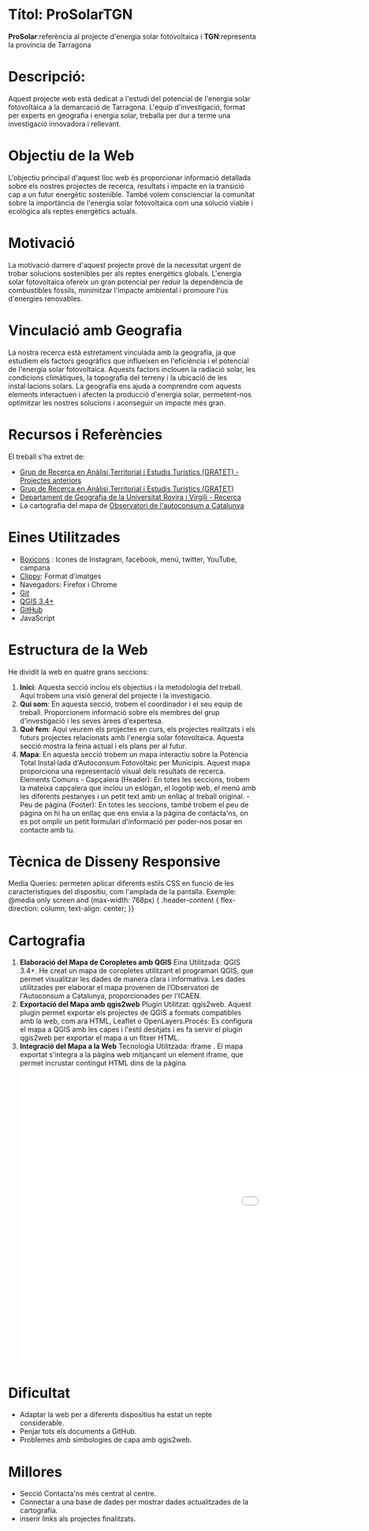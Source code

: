 # Títol: ProSolarTGN
 **ProSolar**:referència al projecte d'energia solar fotovoltaica i 
 **TGN**:representa la provincia de Tarragona
# Descripció:
Aquest projecte web està dedicat a l'estudi del potencial de l'energia solar fotovoltaica a la demarcació de Tarragona. L'equip d'investigació, format per experts en geografia i energia solar, treballa per dur a terme una investigació innovadora i rellevant.
# Objectiu de la Web
L'objectiu principal d'aquest lloc web és proporcionar informació detallada sobre els nostres projectes de recerca, resultats i impacte en la transició cap a un futur energètic sostenible. També volem conscienciar la comunitat sobre la importància de l'energia solar fotovoltaica com una solució viable i ecològica als reptes energètics actuals.
# Motivació
La motivació darrere d'aquest projecte prové de  la necessitat urgent de trobar solucions sostenibles per als reptes energètics globals. L'energia solar fotovoltaica ofereix un gran potencial per reduir la dependència de combustibles fòssils, minimitzar l'impacte ambiental i promoure l'ús d'energies renovables.
# Vinculació amb Geografia
La nostra recerca està estretament vinculada amb la geografia, ja que estudiem els factors geogràfics que influeixen en l'eficiència i el potencial de l'energia solar fotovoltaica. Aquests factors inclouen la radiació solar, les condicions climàtiques, la topografia del terreny i la ubicació de les instal·lacions solars. La geografia ens ajuda a comprendre com aquests elements interactuen i afecten la producció d'energia solar, permetent-nos optimitzar les nostres solucions i aconseguir un impacte més gran.
# Recursos i Referències
El treball s'ha extret de:
- [Grup de Recerca en Anàlisi Territorial i Estudis Turístics (GRATET) - Projectes anteriors](https://www.gratet.urv.cat/ca/projectes/projectes-anteriors/)
- [Grup de Recerca en Anàlisi Territorial i Estudis Turístics (GRATET)](https://www.gratet.urv.cat/ca/)
- [Departament de Geografia de la Universitat Rovira i Virgili - Recerca](https://www.geografia.urv.cat/ca/recerca/)
- La cartografia del mapa de [Observatori de l'autoconsum a Catalunya](https://icaen.gencat.cat/ca/energia/autoconsum/Observatori-de-lautoconsum-a-catalunya/mapes/)
# Eines Utilitzades
- [Boxicons](https://boxicons.com/) : Icones de Instagram, facebook, menú, twitter, YouTube, campana
- [Clippy](https://bennettfeely.com/clippy/): Format d'imatges
- Navegadors: Firefox i Chrome
- [Git](https://git-scm.com/)
- [QGIS 3.4+](https://qgis.org/en/site/)
- [GitHub](https://github.com/)
- JavaScript
# Estructura de la Web
He dividit la web en quatre grans seccions:
   1. **Inici**: Aquesta secció inclou els objectius i la metodologia del treball. Aquí trobem una visió general del  projecte i la investigació.
   2. **Qui som**: En aquesta secció, trobem el coordinador i el seu equip de treball. Proporcionem informació sobre els membres del  grup d'investigació i les seves àrees d'expertesa.
   3. **Què fem**: Aquí veurem els projectes en curs, els projectes realitzats i els futurs projectes relacionats amb l'energia solar fotovoltaica. Aquesta secció mostra la  feina actual i els  plans per al futur.
   4. **Mapa**: En aquesta secció trobem un mapa interactiu sobre la Potència Total Instal·lada d'Autoconsum Fotovoltaic per Municipis. Aquest mapa proporciona una representació visual dels  resultats de recerca.
       Elements Comuns
          - Capçalera (Header): En totes les seccions, trobem la mateixa capçalera que inclou un eslògan, el logotip web, el menú amb les diferents pestanyes i un petit text amb un enllaç al treball original.
          - Peu de pàgina (Footer): En totes les seccions, també trobem el peu de pàgina on hi ha un enllaç que ens envia a la pàgina de contacta'ns, on es pot omplir un petit formulari d'informació per poder-nos posar en contacte amb tu.
# Tècnica de Disseny Responsive
 Media Queries: permeten aplicar diferents estils CSS en funció de les característiques del dispositiu, com l'amplada de la pantalla.
   Exemple:
     @media only screen and (max-width: 768px) {
         .header-content {
          flex-direction: column;
          text-align: center; }}
# Cartografia
  1. **Elaboració del Mapa de Coropletes amb QGIS**
    Eina Utilitzada: QGIS 3.4+.  He creat un mapa de coropletes utilitzant el programari QGIS, que permet visualitzar les dades de manera clara i informativa. Les dades utilitzades per elaborar el mapa provenen de l’Observatori de l'Autoconsum a Catalunya, proporcionades per l'ICAEN.
  2. **Exportació del Mapa amb qgis2web**
    Plugin Utilitzat: qgis2web. Aquest plugin permet exportar els projectes de QGIS a formats compatibles amb la web, com ara HTML, Leaflet o OpenLayers.Procés: Es configura el mapa a QGIS amb les capes i l'estil desitjats i es fa servir el plugin qgis2web per exportar el mapa a un fitxer HTML.
  3. **Integració del Mapa a la Web**
    Tecnologia Utilitzada: iframe . El mapa exportat s'integra a la pàgina web mitjançant un element iframe, que permet incrustar contingut HTML dins de la pàgina.
     <iframe frameborder="0" scrolling="no" marginheight="0" marginwidth="0" width="1500" height="600" style="border:0;" allowfullscreen="" loading="lazy" referrerpolicy="no-referrer-when-downgrade" src="./mapes/qgis2web_2024_05_21-18_36_26_694442/index.html"></iframe>
# Dificultat  
- Adaptar la web per a diferents dispositius ha estat un repte considerable.
- Penjar tots els documents a GitHub.
- Problemes amb simbologies de capa amb qgis2web.
# Millores
- Secció Contacta'ns més centrat al centre.
- Connectar a una base de dades per mostrar dades actualitzades de la cartografia.
- inserir links als projectes finalitzats.
